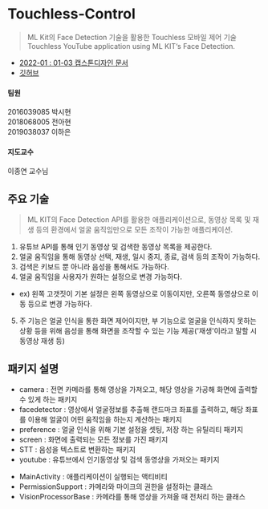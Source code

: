 # Touchless-Control

> ML Kit의 Face Detection 기술을 활용한 Touchless 모바일 제어 기술          
> Touchless YouTube application using ML KIT‘s Face Detection.
  
- [2022-01 : 01-03 캡스톤디자인 문서](https://space.malangmalang.com/open?fileId=m:0:1041409819&lang=ko)           
- [깃허브](https://github.com/Team-SLL/Touchless-Control)                    

#### 팀원

2016039085 박시현        
2018068005 전아현            
2019038037 이하은         

#### 지도교수

이종연 교수님

## 주요 기술

> ML KIT의 Face Detection API를 활용한 애플리케이션으로, 동영상 목록 및 재생 등의 환경에서 얼굴 움직임만으로 모든 조작이 가능한 애플리케이션.

1. 유튜브 API를 통해 인기 동영상 및 검색한 동영상 목록을 제공한다.
2. 얼굴 움직임을 통해 동영상 선택, 재생, 일시 중지, 종료, 검색 등의 조작이 가능하다.
3. 검색은 키보드 뿐 아니라 음성을 통해서도 가능하다.
4. 얼굴 움직임을 사용자가 원하는 설정으로 변경 가능하다.
  - ex) 왼쪽 고갯짓이 기본 설정은 왼쪽 동영상으로 이동이지만, 오른쪽 동영상으로 이동 등으로 변경 가능하다.
5. 주 기능은 얼굴 인식을 통한 화면 제어이지만, 부 기능으로 얼굴을 인식하지 못하는 상황 등을 위해 음성을 통해 화면을 조작할 수 있는 기능 제공('재생'이라고 말할 시 동영상 재생 등)

## 패키지 설명

- camera : 전면 카메라를 통해 영상을 가져오고, 해당 영상을 가공해 화면에 출력할 수 있게 하는 패키지
- facedetector : 영상에서 얼굴정보를 추출해 랜드마크 좌표를 출력하고, 해당 좌표를 이용해 얼굴이 어떤 움직임을 하는지 계산하는 패키지
- preference : 얼굴 인식을 위해 기본 설정을 셋팅, 저장 하는 유틸리티 패키지
- screen : 화면에 출력되는 모든 정보를 가진 패키지
- STT : 음성을 텍스트로 변환하는 패키지
- youtube : 유튜브에서 인기동영상 및 검색 동영상을 가져오는 패키지


+ MainActivity : 애플리케이션이 실행되는 액티비티
+ PermissionSupport : 카메라와 마이크의 권한을 설정하는 클래스
+ VisionProcessorBase : 카메라를 통해 영상을 가져올 때 전처리 하는 클래스
